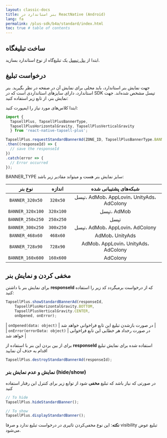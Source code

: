 ```yaml
---
layout: classic-docs
title: بنر استاندارد در ReactNative (Android)
lang: fa
permalink: /plus-sdk/b4a/standard/index.html
toc: true # table of contents
---
```


## ساخت تبلیغگاه
ابتدا از [پنل تپسل](https://dashboard.tapsell.ir/) یک تبلیغ‌گاه از نوع استاندارد بسازید.

## درخواست تبلیغ
جهت نمایش بنر استاندارد، باید محلی برای نمایش آن در صفحه در نظر بگیرید. بنر استاندارد، دارای سایزهای استانداردی است که در SDK تپسل مشخص شده‌اند. جهت نمایش بنر، از تابع زیر استفاده کنید:


ابتدا کلاس‌های مورد نیاز را ایمپورت کنید:

```js
import { 
  TapsellPlus, TapsellPlusBannerType,
  TapsellPlusHorizontalGravity, TapsellPlusVerticalGravity
  } from 'react-native-tapsell-plus';
```

```js
TapsellPlus.requestStandardBannerAd(ZONE_ID, TapsellPlusBannerType.BANNER_320x50)
.then((responseId) => {
  // save the responseId
})
.catch(error => {
  // Error occurred
});
```

BANNER_TYPE سایز نمایش بنر هست و میتواند مقادیر زیر باشد:

|نوع بنر|اندازه|شبکه‌های پشتیبانی شده|
|:----------------:|:-------------:|:------------------:|
| `BANNER_320x50` | `320x50` |       تپسل، AdMob، AppLovin، UnityAds، AdColony    |
| `BANNER_320x100` | `320x100` |      تپسل، AdMob    |
| `BANNER_250x250` | `250x250` |    تپسل  |
| `BANNER_300x250` | `300x250` |   تپسل، AdMob، AppLovin، AdColony |
| `BANNER_468x60` | `468x60` |      AdMob، UnityAds   |
| `BANNER_728x90` | `728x90` |     AdMob، AppLovin، UnityAds، AdColony |
| `BANNER_160x600` | `160x600` |     AdColony |


## مخفی کردن و نمایش بنر
برای نمایش بنر با داشتن **responseId** که از درخواست برمیگردد کد زیر را استفاده کنید:

```js
TapsellPlus.showStandardBannerAd(responseId,
    TapsellPlusHorizontalGravity.BOTTOM,
    TapsellPlusVerticalGravity.CENTER,
    onOpened, onError);
```

| `onOpened(data: object)` | در صورت بازشدن تبلیغ این تابع فراخوانی خواهد شد |  
| `onError(errorData: object)` | در صورت رخداد هر خطایی این تابع فراخوانی خواهد شد |  

برای از بین بردن این بنر با استفاده از **responseId** استفاده شده برای نمایش تبلیغ اقدام به حذف آن نمایید

```js
TapsellPlus.destroyStandardBannerAd(responseId);
```

### نمایش و عدم نمایش بنر (hide/show)

در صورتی که نیاز باشد که تبلیغ **مخفی** شود از توابع زیر برای کنترل این رفتار استفاده کنید

```js
// To hide
TapsellPlus.hideStandardBanner();

// To show
TapsellPlus.displayStandardBanner();
```

**نکته**: این نوع مخفی‌کردن تاثیری در درخواست تبلیغ ندارد و صرفا visibility تبلیغ عوض می‌شود.